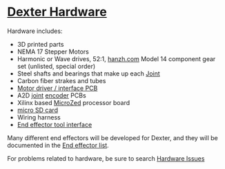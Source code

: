 # [Dexter Hardware](https://github.com/HaddingtonDynamics/Dexter/blob/master/Hardware)

Hardware includes:
* 3D printed parts
* NEMA 17 Stepper Motors
* Harmonic or Wave drives, 52:1, [hanzh.com](http://www.hanzh.com/product-2.html) Model 14 component gear set (unlisted, special order)
* Steel shafts and bearings that make up each [Joint](Joints)
* Carbon fiber strakes and tubes
* [Motor driver / interface PCB](Motor-Control-PCB)
* A2D [joint](Joints) [encoder](Encoders) PCBs
* Xilinx based [MicroZed](MicroZed) processor board
* [micro SD card](SD-Card-Image)
* Wiring harness
* [End effector tool interface](End-Effectors)

Many different end effectors will be developed for Dexter, and they will be documented in the [End effector list](End-Effectors).

For problems related to hardware, be sure to search [Hardware Issues](https://github.com/HaddingtonDynamics/Dexter/issues?utf8=%E2%9C%93&q=is%3Aissue+label%3AHardware+)